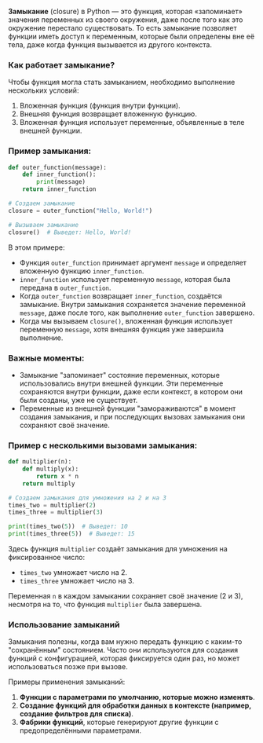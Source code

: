 **Замыкание** (closure) в Python — это функция, которая «запоминает» значения переменных из своего окружения, даже после того как это окружение перестало существовать. То есть замыкание позволяет функции иметь доступ к переменным, которые были определены вне её тела, даже когда функция вызывается из другого контекста.

### Как работает замыкание?

Чтобы функция могла стать замыканием, необходимо выполнение нескольких условий:
1. Вложенная функция (функция внутри функции).
2. Внешняя функция возвращает вложенную функцию.
3. Вложенная функция использует переменные, объявленные в теле внешней функции.

### Пример замыкания:

```python
def outer_function(message):
    def inner_function():
        print(message)
    return inner_function

# Создаем замыкание
closure = outer_function("Hello, World!")

# Вызываем замыкание
closure()  # Выведет: Hello, World!
```

В этом примере:
- Функция `outer_function` принимает аргумент `message` и определяет вложенную функцию `inner_function`.
- `inner_function` использует переменную `message`, которая была передана в `outer_function`.
- Когда `outer_function` возвращает `inner_function`, создаётся замыкание. Внутри замыкания сохраняется значение переменной `message`, даже после того, как выполнение `outer_function` завершено.
- Когда мы вызываем `closure()`, вложенная функция использует переменную `message`, хотя внешняя функция уже завершила выполнение.

### Важные моменты:
- Замыкание "запоминает" состояние переменных, которые использовались внутри внешней функции. Эти переменные сохраняются внутри функции, даже если контекст, в котором они были созданы, уже не существует.
- Переменные из внешней функции "замораживаются" в момент создания замыкания, и при последующих вызовах замыкания они сохраняют своё значение.

### Пример с несколькими вызовами замыкания:

```python
def multiplier(n):
    def multiply(x):
        return x * n
    return multiply

# Создаем замыкания для умножения на 2 и на 3
times_two = multiplier(2)
times_three = multiplier(3)

print(times_two(5))  # Выведет: 10
print(times_three(5))  # Выведет: 15
```

Здесь функция `multiplier` создаёт замыкания для умножения на фиксированное число:
- `times_two` умножает число на 2.
- `times_three` умножает число на 3.

Переменная `n` в каждом замыкании сохраняет своё значение (2 и 3), несмотря на то, что функция `multiplier` была завершена.

### Использование замыканий

Замыкания полезны, когда вам нужно передать функцию с каким-то "сохранённым" состоянием. Часто они используются для создания функций с конфигурацией, которая фиксируется один раз, но может использоваться позже при вызове.

Примеры применения замыканий:
1. **Функции с параметрами по умолчанию, которые можно изменять**.
2. **Создание функций для обработки данных в контексте (например, создание фильтров для списка)**.
3. **Фабрики функций**, которые генерируют другие функции с предопределёнными параметрами.